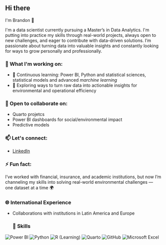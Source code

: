 ## Hi there 
I'm Brandon
👋



I'm a data scientist currently pursuing a Master’s in Data Analytics. I'm putting into practice my skills through real-world projects, always open to new challenges, and eager to contribute with data-driven solutions. I’m passionate about turning data into valuable insights and constantly looking for ways to grow personally and professionally.

### 🌊 What I'm working on:
- 🧠  Continuous learning: Power BI, Python and statistical sciences, statistical models and advanced *marchine learning*
- 🧪 Exploring ways to turn raw data into actionable insights for environmental and operational efficiency

### 🤝 Open to collaborate on:
- Quarto projetcs
- Power BI dashboards for social/environmental impact
- Predictive models

### 📫 Let's connect:
- [LinkedIn](https://www.linkedin.com/in/brandonth/)


### ⚡ Fun fact:
I’ve worked with financial, insurance, and academic institutions, but now I’m channeling my skills into solving real-world environmental challenges — one dataset at a time 🌍

### 🌐 International Experience
- Collaborations with institutions in Latin America and Europe

  ### 🏅 Skills

![Power BI](https://img.shields.io/badge/Power%20BI-FAE500?style=for-the-badge&logo=powerbi&logoColor=black)
![Python](https://img.shields.io/badge/Python-3670A0?style=for-the-badge&logo=python&logoColor=white)
![R (Learning)](https://img.shields.io/badge/R-276DC3?style=for-the-badge&logo=r&logoColor=white)
![Quarto](https://img.shields.io/badge/Quarto-302683?style=for-the-badge&logo=data&logoColor=white)
![GitHub](https://img.shields.io/badge/GitHub-181717?style=for-the-badge&logo=github&logoColor=white)
![Microsoft Excel](https://img.shields.io/badge/Excel-217346?style=for-the-badge&logo=microsoft-excel&logoColor=white)



